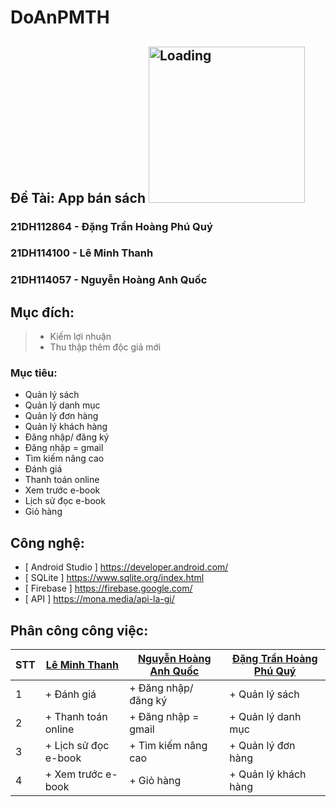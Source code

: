 ﻿# DoAnPMTH
## Đề Tài: App bán sách <img src="https://cdn.tgdd.vn/GameApp/2/224129/Screentshots/apple-books-ung-dung-doc-sach-danh-rieng-cho-ios-224129-logo-08-06-2020.png" alt="Loading" width="250" />
### 21DH112864 - Đặng Trần Hoàng Phú Quý
### 21DH114100 - Lê Minh Thanh
### 21DH114057 - Nguyễn Hoàng Anh Quốc

## Mục đích:
> - Kiếm lợi nhuận
> - Thu thập thêm độc giả mới

### Mục tiêu:
+ Quản lý sách
+ Quản lý danh mục
+ Quản lý đơn hàng
+ Quản lý khách hàng
+ Đăng nhập/ đăng ký
+ Đăng nhập = gmail
+ Tìm kiếm nâng cao
+ Đánh giá
+ Thanh toán online
+ Xem trước e-book
+ Lịch sử đọc e-book
+ Giỏ hàng
## Công nghệ:
- [ Android Studio ] https://developer.android.com/
- [ SQLite ] https://www.sqlite.org/index.html
- [ Firebase ] https://firebase.google.com/
- [ API ] https://mona.media/api-la-gi/
## Phân công công việc:
| STT | [ Lê Minh Thanh ](https://github.com/Thanh203) | [ Nguyễn Hoàng Anh Quốc ](https://github.com/AqGzs)| [ Đặng Trần Hoàng Phú Quý ](https://github.com/DTHPQuy) |
|-----------|--|------|-------|
| 1  | + Đánh giá | + Đăng nhập/ đăng ký | + Quản lý sách |
| 2  | + Thanh toán online | + Đăng nhập = gmail | + Quản lý danh mục |
| 3  | + Lịch sử đọc e-book | + Tìm kiếm nâng cao | + Quản lý đơn hàng |
| 4  | + Xem trước e-book | + Giỏ hàng | + Quản lý khách hàng |

